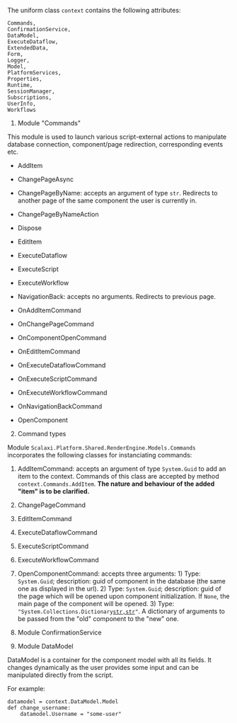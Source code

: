 The uniform class <code>context</code> contains the following attributes:

```
Commands, 
ConfirmationService, 
DataModel, 
ExecuteDataflow, 
ExtendedData, 
Form, 
Logger, 
Model, 
PlatformServices, 
Properties, 
Runtime, 
SessionManager,
Subscriptions, 
UserInfo, 
Workflows
```

1. Module "Commands"

This module is used to launch various script-external actions to manipulate database connection, component/page redirection, corresponding events etc.

* AddItem
  
* ChangePageAsync

* ChangePageByName: accepts an argument of type <code>str</code>. Redirects to another page of the same component the user is currently in.

* ChangePageByNameAction

* Dispose

* EditItem

* ExecuteDataflow

* ExecuteScript

* ExecuteWorkflow

* NavigationBack: accepts no arguments. Redirects to previous page.

* OnAddItemCommand

* OnChangePageCommand

* OnComponentOpenCommand

* OnEditItemCommand

* OnExecuteDataflowCommand

* OnExecuteScriptCommand

* OnExecuteWorkflowCommand

* OnNavigationBackCommand

* OpenComponent

2. Command types

Module <code>Scalaxi.Platform.Shared.RenderEngine.Models.Commands</code> incorporates the following classes for instanciating commands:

1. AddItemCommand: accepts an argument of type <code>System.Guid</code> to add an item to the context. Commands of this class are accepted by method <code>context.Commands.AddItem</code>. <b>The nature and behaviour of the added "item" is to be clarified.</b>
2. ChangePageCommand
3. EditItemCommand
4. ExecuteDataflowCommand
5. ExecuteScriptCommand
6. ExecuteWorkflowCommand
7. OpenComponentCommand: accepts three arguments: 1) Type: <code>System.Guid</code>; description: guid of component in the database (the same one as displayed in the url). 2) Type: <code>System.Guid</code>; description: guid of the page which will be opened upon component initialization. If <code>None</code>, the main page of the component will be opened. 3) Type: <code>"System.Collections.Dictionary[str,str]()"</code>. A dictionary of arguments to be passed from the "old" component to the "new" one.

3. Module ConfirmationService
4. Module DataModel

DataModel is a container for the component model with all its fields. It changes dynamically as the user provides some input and can be manipulated directly from the script.

For example:
```
datamodel = context.DataModel.Model
def change_username:
    datamodel.Username = "some-user"
```



